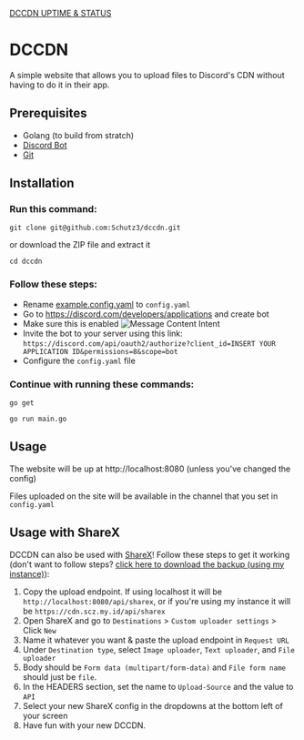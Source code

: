 [DCCDN UPTIME & STATUS](https://cdn.scz.my.id/health)


# DCCDN
A simple website that allows you to upload files to Discord's CDN without having to do it in their app.

## Prerequisites
- Golang (to build from stratch)
- [Discord Bot](https://discord.com/developers/applications)
- [Git](https://git-scm.com/downloads)

## Installation
### Run this command:
```
git clone git@github.com:Schutz3/dccdn.git
```
or download the ZIP file and extract it
```
cd dccdn
```
### Follow these steps:
- Rename [example.config.yaml](examle.config.yaml) to `config.yaml`
- Go to https://discord.com/developers/applications and create bot
- Make sure this is enabled
![Message Content Intent](https://cdn.scz.my.id/dl/1349628111032946751 "Message Content Intent")
- Invite the bot to your server using this link: `https://discord.com/api/oauth2/authorize?client_id=INSERT YOUR APPLICATION ID&permissions=8&scope=bot`
- Configure the `config.yaml` file 

### Continue with running these commands:
```
go get
```
```
go run main.go
```

## Usage
The website will be up at http://localhost:8080 (unless you've changed the config)

Files uploaded on the site will be available in the channel that you set in `config.yaml`

## Usage with ShareX
DCCDN can also be used with [ShareX](https://getsharex.com/)! Follow these steps to get it working (don't want to follow steps? [click here to download the backup (using my instance)](https://cdn.scz.my.id/dl/1349629296360296469)):

1. Copy the upload endpoint. If using localhost it will be `http://localhost:8080/api/sharex`, or if you're using my instance it will be `https://cdn.scz.my.id/api/sharex`
2. Open ShareX and go to `Destinations` > `Custom uploader settings` > Click `New`
3. Name it whatever you want & paste the upload endpoint in `Request URL`
4. Under `Destination type`, select `Image uploader`, `Text uploader`, and `File uploader`
5. Body should be `Form data (multipart/form-data)` and `File form name` should just be `file`.
6. In the HEADERS section, set the name to `Upload-Source` and the value to `API`
7. Select your new ShareX config in the dropdowns at the bottom left of your screen
8. Have fun with your new DCCDN.
